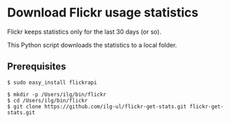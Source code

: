 # Download Flickr usage statistics

Flickr keeps statistics only for the last 30 days (or so).

This Python script downloads the statistics to a local folder.

## Prerequisites

```
$ sudo easy_install flickrapi

$ mkdir -p /Users/ilg/bin/flickr
$ cd /Users/ilg/bin/flickr
$ git clone https://github.com/ilg-ul/flickr-get-stats.git flickr-get-stats.git

```